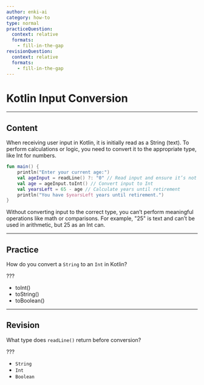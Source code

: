 ```yaml
---
author: enki-ai
category: how-to
type: normal
practiceQuestion:
  context: relative
  formats:
    - fill-in-the-gap
revisionQuestion:
  context: relative
  formats:
    - fill-in-the-gap
---
```


# Kotlin Input Conversion

---
## Content

When receiving user input in Kotlin, it is initially read as a String (text). To perform calculations or logic, you need to convert it to the appropriate type, like Int for numbers.

```kotlin
fun main() {
    println("Enter your current age:")
    val ageInput = readLine() ?: "0" // Read input and ensure it’s not null
    val age = ageInput.toInt() // Convert input to Int
    val yearsLeft = 65 - age // Calculate years until retirement
    println("You have $yearsLeft years until retirement.")
}
```

Without converting input to the correct type, you can’t perform meaningful operations like math or comparisons. For example, "25" is text and can’t be used in arithmetic, but 25 as an Int can.


---
## Practice

How do you convert a `String` to an `Int` in Kotlin?

???

- toInt()
- toString()
- toBoolean()


---
## Revision

What type does `readLine()` return before conversion?

???

- `String`
- `Int`
- `Boolean`


